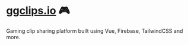 # [ggclips.io](https://ggclips.io) 🎮

Gaming clip sharing platform built using Vue, Firebase, TailwindCSS and more.
